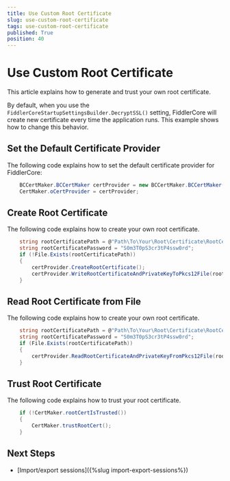 ```yaml
---
title: Use Custom Root Certificate
slug: use-custom-root-certificate
tags: use-custom-root-certificate
published: True
position: 40
---
```


# Use Custom Root Certificate

This article explains how to generate and trust your own root certificate.

By default, when you use the `FiddlerCoreStartupSettingsBuilder.DecryptSSL()` setting, 
FiddlerCore will create new certificate every time the application runs. This example shows how to change this behavior.

## Set the Default Certificate Provider

The following code explains how to set the default certificate provider for FiddlerCore:
```c#
    BCCertMaker.BCCertMaker certProvider = new BCCertMaker.BCCertMaker();
    CertMaker.oCertProvider = certProvider;
```

## Create Root Certificate

The following code explains how to create your own root certificate.
```c#
    string rootCertificatePath = @"Path\To\Your\Root\Certificate\RootCertificate.p12";
    string rootCertificatePassword = "S0m3T0pS3cr3tP4ssw0rd";
    if (!File.Exists(rootCertificatePath))
    {
        certProvider.CreateRootCertificate();
        certProvider.WriteRootCertificateAndPrivateKeyToPkcs12File(rootCertificatePath, rootCertificatePassword);
    }
```

## Read Root Certificate from File

The following code explains how to create your own root certificate.
```c#
    string rootCertificatePath = @"Path\To\Your\Root\Certificate\RootCertificate.p12";
    string rootCertificatePassword = "S0m3T0pS3cr3tP4ssw0rd";
    if (File.Exists(rootCertificatePath))
    {
        certProvider.ReadRootCertificateAndPrivateKeyFromPkcs12File(rootCertificatePath, rootCertificatePassword);
    }
```

## Trust Root Certificate

The following code explains how to trust your root certificate.
```c#
    if (!CertMaker.rootCertIsTrusted())
    {
        CertMaker.trustRootCert();
    }
```

## Next Steps

- [Import/export sessions]({%slug import-export-sessions%})
